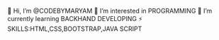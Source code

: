 👋 Hi, I’m @CODEBYMARYAM
 👀 I’m interested in PROGRAMMING
 🌱 I’m currently learning BACKHAND DEVELOPING
 ⚡ SKILLS:HTML,CSS,BOOTSTRAP,JAVA SCRIPT

<!---
CODEBYMARYAM/CODEBYMARYAM is a ✨ special ✨ repository because its `README.md` (this file) appears on your GitHub profile.
--->
